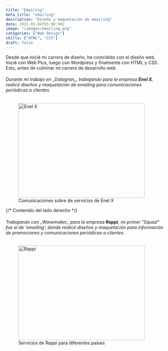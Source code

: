 ```yaml
---
title: "Emailing"
meta_title: "emailing"
description: "Diseño y maquetación de emailing"
date: 2021-05-04T05:00:00Z
image: "/images/emailing.png"
categories: ["Web Design"]
skills: ["HTML", "CSS"]
draft: false
---
```


Desde que inicié mi carrera de diseño, he coincidido con el diseño web. Inicié con Web Plus, luego con Wordpress y finalmente con HTML y CSS. Esto, antes de culminar mi carrera de desarrollo web.


<div style={{ display: 'flex', marginBottom: '20px' }}>
  <div style={{ flex: 1, marginRight: '20px' }}>
    <h6>
      Durante mi trabajo en _Datagran_, trabajando para la empresa <strong>Enel X</strong>,
      realicé diseños y maquetación de emailing para comunicaciones periódicas a clientes.
    </h6>
    <figure>
      <img
        src="/images/enelx.jpg"
        alt="Enel X"
        width="400"
        height="300"
        style={{ width: '100%', marginTop: '20px' }}
      />
      <figcaption>Comunicaciones sobre de servicios de Enel X</figcaption>
    </figure>
  </div>

  {/* Contenido del lado derecho */}
  <div style={{ flex: 1 }}>
    <h6>
      Trabajando con _Wavemaker_ para la empresa <strong>Rappi</strong>, mi primer "Squad" fue el de 'emailing', donde realicé diseños y maquetación para información de promociones y comunicaciones periódicas a clientes.
    </h6>
    <figure>
      <img
        src="/images/rappi.png"
        alt="Rappi"
        width="400"
        height="300"
        style={{ width: '100%', marginTop: '20px' }}
      />
      <figcaption>Servicios de Rappi para diferentes países</figcaption>
    </figure>
  </div>
</div>
